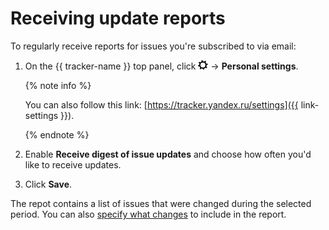 # Receiving update reports

To regularly receive reports for issues you're subscribed to via email:

1. On the {{ tracker-name }} top panel, click ![](../../_assets/tracker/tracker-settings.png) → **Personal settings**.

    
    {% note info %}

    You can also follow this link: [https://tracker.yandex.ru/settings]({{ link-settings }}).

    {% endnote %}

1. Enable **Receive digest of issue updates** and choose how often you'd like to receive updates.

1. Click **Save**.

The repot contains a list of issues that were changed during the selected period. You can also [specify what changes](notification-settings.md) to include in the report.



